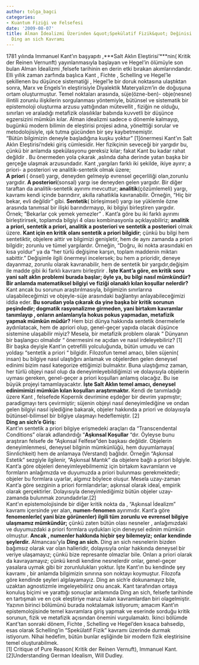 ```yaml
---
author: tolga_bagci
categories:
- Kuantum Fiziği ve Felsefesi
date: '2009-08-07'
title: Alman İdealizmi Üzerinden &quot;Spekülatif Fizik&quot; Değinisi  I – Kant ve
  Ding an sich Kavramı
---
```


1781 yılında Immanuel Kant’ın başyapıtı ,***Salt Aklın Eleştirisi’***nin( Kritik der Reinen Vernunft) yayınlanmasıyla başlayan ve Hegel’in ölümüyle son bulan Alman İdealizmi ,felsefe tarihinin en derin etki bırakan akımlarındandır. Elli yıllık zaman zarfında başlıca Kant , Fichte , Schelling ve Hegel’le şekillenen bu düşünce sistematiği , Hegel’le bir doruk noktasına ulaştıktan sonra, Marx ve Engels’in eleştirisiyle Diyalektik Materyalizm’in de doğuşuna ortam oluşturmuştur. Temel noktaları arasında, süje(özne-ben)- obje(nesne) ilintili zorunlu ilişkilerin sorgulanması yöntemiyle, bütünsel ve sistematik bir epistemoloji oluşturma arzusu yattığından mütevellit , fiziğin ne olduğu, sınırları ve araladığı metafizik olasılıklar babında kuvvetli bir düşünce egzersizini mümkün kılar. Alman idealizmi sadece o dönemle kalmayıp, bugünkü modern bilimin de eleştirisi projesi adına, yönelttiği sorular ve metodolojisiyle, ışık tutma gücünden bir şey kaybetmemiştir.  
“Bütün bilgimizin deneyle başladığına kuşku yoktur” \[1\]önermesi Kant’ın Salt Aklın Eleştirisi’ndeki giriş cümlesidir. Her fizikçinin seveceği bir yargıdır bu, çünkü bir anlamda spekülasyonu gereksiz kılar; fakat Kant bu kadar rahat değildir . Bu önermeden yola çıkarak ,aslında daha derinde yatan başka bir gerçeğe ulaşmak arzusundadır. Kant ,yargıları farklı iki şekilde, ikiye ayırır; a priori- a posteriori ve analitik-sentetik olmak üzere;  
**A priori** ( önsel) yargı, deneyden gelmeyip evrensel geçerliliği olan,zorunlu yargıdır. **A posteriori**(sonsal) yargı ise deneyden gelen yargıdır. Bir diğer taraftan da analitik-sentetik ayırımı mevcuttur; **analitik**(çözümlemeli) yargı, kavramı kendi içinde barındırır, akılla rahatlıkla kavranabilir. Örneğin, “Hiç bir bekar, evli değildir” gibi. **Sentetik**( birleşimsel) yargı ise yüklemle özne arasında tanımsal bir ilişki barındırmayıp, iki bilgiyi birleştiren yargıdır. Örnek; ”Bekarlar çok yemek yemezler” . Kant’a göre bu iki farklı ayırımı birleştirirsek, toplamda bilgiyi 4 olası kombinasyonla açıklayabiliriz; **analitik a priori, sentetik a priori, analitik a posteriori ve sentetik a posteriori**  olmak üzere. **Kant için en kritik olanı sentetik a priori bilgidir**; çünkü bu bilgi hem sentetiktir, objelere aittir ve bilgimizi genişletir, hem de aynı zamanda a priori bilgidir; zorunlu ve tümel yargılardır. Örneğin, “Doğru, iki nokta arasındaki en kısa yoldur” ya da “her türlü değişime karşın, toplam maddenin miktarı sabittir.” Değişimle ilgili önermeyi incelersek; bu hem a prioridir, deneye dayanmaz, zorunlu olarak kavranabilir, hem de sentetik bir yargıdır,değişim ile madde gibi iki farklı kavramı birleştirir . **İşte Kant’a göre, en kritik soru yani salt aklın problemi burada başlar; öyle ya, bu bilgi nasıl mümkündür? Bir anlamda matematiksel bilgiyi ve fiziği olanaklı kılan koşullar nelerdir?** Kant ancak bu sorunun araştırılmasıyla, bilgimizin sınırlarına ulaşabileceğimizi ve objeyle-süje arasındaki bağlantıyı anlayabileceğimizi iddia eder. **Bu sorudan yola çıkarak da yine başka bir kritik sorunun peşindedir; dogmatik rasyonalizme girmeden, yani birtakım kavramlar tanımlayıp , onların anlamlarıyla hokus pokus yapmadan, metafizik yapmak mümkün müdür?** Hem bizi dünya hakkında sentetik önermelerle aydınlatacak, hem de apriori olup, genel-geçer yapıda olacak düşünce sistemine ulaşabilir miyiz? Mesela, bir metafizik problem olarak “ Dünyanın bir başlangıcı olmalıdır “ önermesini ne açıdan ve nasıl irdeleyebiliriz? \[1\]  
Bir başka deyişle Kant’ın çetrefilli yolculuğunda, bütün umudu ve can yoldaşı “sentetik a priori “ bilgidir. Filozofun temel amacı, bilen süjenin( insan) bu bilgiye nasıl ulaştığını anlamak ve objelerden gelen deneysel edinimi bizim nasıl kategorize ettiğimizi bulmaktır. Buna ulaştığımız zaman, her türlü objeyi nasıl olup da deneyimleyebildiğimizi ve dolayısıyla objelerin uyması gereken, genel-geçer a priori koşulları anlamış olacağız. Bu ise büyük projeyi tamamlayacaktır. **İşte Salt Aklın temel amacı, deneysel edinimimizi mümkün kılan koşulları araştırmaktır.** Kendi de tanımladığı üzere Kant , felsefede Kopernik devrimine eşdeğer bir devrim yapmıştır; paradigmayı ters çevirmiştir; süjenin objeyi nasıl deneyimlediğine ve ondan gelen bilgiyi nasıl işlediğine bakarak, objeler hakkında a priori ve dolayısıyla bütünsel-bilimsel bir bilgiye ulaşmayı hedeflemiştir. \[2\]  
**Ding an sich’e Giriş:**  
Kant’ın sentetik a priori bilgiye erişmedeki araçları da “Transcendental Conditions” olarak adlandırdığı “**Aşkınsal Koşullar** “dır. Öyleyse bunu araştıran felsefe de “Aşkınsal Felfese”den başkası değildir. Objelerin deneyimlenmesi, deneysel bilginin mümkünlüğü, hem duyumlamaya( Sinnlichkeit) hem de anlamaya (Verstand) bağlıdır. Örneğin “Aşkınsal Estetik” sezgiyle ilgilenir, “Aşkınsal Mantık” da objelere bağlı a priori bilgiyle. Kant’a göre objeleri deneyimleyebilmemiz için birtakım kavramların ve formların anlağımızda ve duyumuzda a priori bulunması gerekmektedir; objeler bu formlara uyarlar, algımız böylece oluşur. Mesela uzay-zaman Kant’a göre sezginin a priori formlarıdırlar; aşkınsal olarak ideal, empirik olarak gerçektirler. Dolayısıyla deneyimlediğimiz bütün objeler uzay-zamanda bulunmak zorundadırlar.\[2\]  
Kant’ın epistemolojisinde bir diğer kritik nokta da , “Aşkınsal İdealizm” kavramı içersinde yer alan, **numen-fenomen** ayırımıdır. Kant’a göre **fenomenlerle( yani bize görünenler) ilgili tüm zorunlu ve evrensel bilgiye ulaşmamız mümkündür;** çünkü zaten bütün olası nesneler , anlağımızdaki ve duyumuzdaki a priori formlara uydukları için deneysel edinim mümkün olmuştur. **Ancak , numenler hakkında hiçbir şey bilemeyiz;** **onlar kendinde şeylerdir.** Almancası’yla **Ding an sich.** Ding an sich nesnelerin bizden bağımsız olarak var olan halleridir, dolayısıyla onlar hakkında deneysel bir veriye ulaşamayız; çünkü bize represante olmazlar bile. Onları a priori olarak da kavrayamayız; çünkü kendi kendine nesnelerdir onlar, genel-geçer yasalara uymak gibi bir zorunlulukları yoktur. İşte Kant’ın bu kendinde şey kavramı , bir anlamda bilgimizin sınırına son noktayı koymuştur. Filozofa göre kendinde şeyleri algılayamayız. Ding an sich’e dokunamayız bile, uzaktan agnostizmle imgeleyebiliriz onu ancak. Kant tarafından ortaya konuluş biçimi ve yarattığı sonuçlar anlamında Ding an sich, felsefe tarihinde en tartışmalı ve en çok eleştiriye maruz kalan kavramlardan biri olagelmiştir.  
Yazının birinci bölümünü burada noktalamak istiyorum; amacım Kant’ın epistemolojisinde temel kavramlara giriş yapmak ve eserinde sorduğu kritik sorunun, fizik ve metafizik açısından önemini vurgulamaktı. İkinci bölümde Kant’tan sonraki dönem, Fichte , Schelling ve Hegel’den kısaca bahsedip, esas olarak Schelling’in “Spekülatif Fizik” kavramı üzerinde durmak istiyorum. Nihai hedefim, bütün bunlar eşliğinde bir modern fizik eleştirisine temel oluşturabilmek.  
\[1\] Critique of Pure Reason( Kritik der Reinen Vernuft), Immanuel Kant.  
\[2\]Understanding German Idealism, Will Dudley.